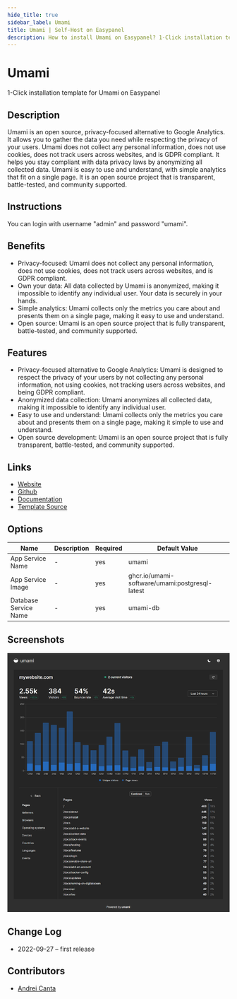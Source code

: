 ```yaml
---
hide_title: true
sidebar_label: Umami
title: Umami | Self-Host on Easypanel
description: How to install Umami on Easypanel? 1-Click installation template for Umami on Easypanel
---
```


<!-- generated -->

# Umami

1-Click installation template for Umami on Easypanel

## Description

Umami is an open source, privacy-focused alternative to Google Analytics. It allows you to gather the data you need while respecting the privacy of your users. Umami does not collect any personal information, does not use cookies, does not track users across websites, and is GDPR compliant. It helps you stay compliant with data privacy laws by anonymizing all collected data. Umami is easy to use and understand, with simple analytics that fit on a single page. It is an open source project that is transparent, battle-tested, and community supported.

## Instructions

You can login with username &quot;admin&quot; and password &quot;umami&quot;.

## Benefits

- Privacy-focused: Umami does not collect any personal information, does not use cookies, does not track users across websites, and is GDPR compliant.
- Own your data: All data collected by Umami is anonymized, making it impossible to identify any individual user. Your data is securely in your hands.
- Simple analytics: Umami collects only the metrics you care about and presents them on a single page, making it easy to use and understand.
- Open source: Umami is an open source project that is fully transparent, battle-tested, and community supported.

## Features

- Privacy-focused alternative to Google Analytics: Umami is designed to respect the privacy of your users by not collecting any personal information, not using cookies, not tracking users across websites, and being GDPR compliant.
- Anonymized data collection: Umami anonymizes all collected data, making it impossible to identify any individual user.
- Easy to use and understand: Umami collects only the metrics you care about and presents them on a single page, making it simple to use and understand.
- Open source development: Umami is an open source project that is fully transparent, battle-tested, and community supported.

## Links

- [Website](https://umami.is/)
- [Github](https://github.com/umami-software/umami)
- [Documentation](https://umami.is/docs)
- [Template Source](https://github.com/easypanel-io/templates/tree/main/templates/umami)

## Options

Name | Description | Required | Default Value
-|-|-|-
App Service Name | - | yes | umami
App Service Image | - | yes | ghcr.io/umami-software/umami:postgresql-latest
Database Service Name | - | yes | umami-db

## Screenshots

![Umami Screenshot](./assets/screenshot.png)

## Change Log

- 2022-09-27 – first release

## Contributors

- [Andrei Canta](https://github.com/deiucanta)
